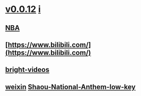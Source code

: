 # [v0.0.12](https://github.com/littleflute/ssnn/edit/master/README.md) [i](i)
## [NBA](https://littleflute.github.io/NBA) 
## [https://www.bilibili.com/](https://www.bilibili.com/)
## [bright-videos](https://www.youtube.com/channel/UC4rlAVgAK0SGk-yTfe48Qpw/videos)
## [weixin](https://github.com/littleflute/weixin) [Shaou-National-Anthem-low-key](https://github.com/kathyonroad/Shaou-National-Anthem-low-key)
